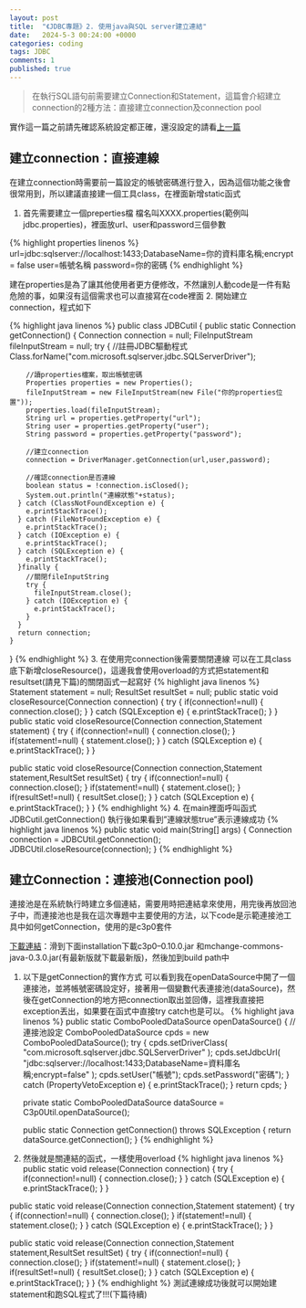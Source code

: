 ```yaml
---
layout: post
title:  "《JDBC專題》2. 使用java與SQL server建立連結"
date:   2024-5-3 00:24:00 +0000
categories: coding
tags: JDBC
comments: 1
published: true
---
```

>在執行SQL語句前需要建立Connection和Statement，這篇會介紹建立connection的2種方法：直接建立connection及connection pool

實作這一篇之前請先確認系統設定都正確，還沒設定的請看[上一篇](https://tcwsunny.github.io/2024/05/01/jdbc-setting)

## 建立connection：直接連線

在建立connection時需要前一篇設定的帳號密碼進行登入，因為這個功能之後會很常用到，所以建議直接建一個工具class，在裡面新增static函式

1. 首先需要建立一個preperties檔
  檔名叫XXXX.properties(範例叫jdbc.properties)，裡面放url、user和password三個參數

  {% highlight properties linenos %}
  url=jdbc:sqlserver://localhost:1433;DatabaseName=你的資料庫名稱;encrypt = false
  user=帳號名稱
  password=你的密碼
  {% endhighlight %}

  建在properties是為了讓其他使用者更方便修改，不然讓別人動code是一件有點危險的事，如果沒有這個需求也可以直接寫在code裡面
2. 開始建立connection，程式如下

  {% highlight java linenos %}
  public class JDBCutil {
    public static Connection getConnection() {
      Connection connection = null;
      FileInputStream fileInputStream = null;
      try {
        //註冊JDBC驅動程式
        Class.forName("com.microsoft.sqlserver.jdbc.SQLServerDriver");
        
        //讀properties檔案，取出帳號密碼
        Properties properties = new Properties();
        fileInputStream = new FileInputStream(new File("你的properties位置"));
        properties.load(fileInputStream);
        String url = properties.getProperty("url");
        String user = properties.getProperty("user");
        String password = properties.getProperty("password");

        //建立connection
        connection = DriverManager.getConnection(url,user,password);

        //確認connection是否連線
        boolean status = !connection.isClosed();
        System.out.println("連線狀態"+status);
      } catch (ClassNotFoundException e) {
        e.printStackTrace();
      } catch (FileNotFoundException e) {
        e.printStackTrace();
      } catch (IOException e) {
        e.printStackTrace();
      } catch (SQLException e) {
        e.printStackTrace();
      }finally {
        //關閉fileInputString
        try {
          fileInputStream.close();
        } catch (IOException e) {
          e.printStackTrace();
        }
      }
      return connection;
    }
  }
  {% endhighlight %}
3. 在使用完connection後需要關閉連線
  可以在工具class底下新增closeResource()，這邊我會使用overload的方式把statement和resultset(請見下篇)的關閉函式一起寫好
  {% highlight java linenos %}
  Statement statement = null;
  ResultSet resultSet = null; 
  public static void closeResource(Connection connection) {
    try {
      if(connection!=null) {
        connection.close();
      }
    } catch (SQLException e) {
      e.printStackTrace();
    }
  }
  public static void closeResource(Connection connection,Statement statement) {
    try {
      if(connection!=null) {
        connection.close();
      }
      if(statement!=null) {
        statement.close();
      }
    } catch (SQLException e) {
      e.printStackTrace();
    }
  }
  
  public static void closeResource(Connection connection,Statement statement,ResultSet resultSet) {
    try {
      if(connection!=null) {
        connection.close();
      }
      if(statement!=null) {
        statement.close();
      }
      if(resultSet!=null) {
        resultSet.close();
      }
    } catch (SQLException e) {
      e.printStackTrace();
    }
  }
  {% endhighlight %}
4. 在main裡面呼叫函式JDBCutil.getConnection()
  執行後如果看到”連線狀態true”表示連線成功
  {% highlight java linenos %}
  public static void main(String[] args) {
    Connection connection = JDBCUtil.getConnection();
    JDBCUtil.closeResource(connection);
  }
  {% endhighlight %}

## 建立Connection：連接池(Connection pool)

連接池是在系統執行時建立多個連結，需要用時把連結拿來使用，用完後再放回池子中，而連接池也是我在這次專題中主要使用的方法，以下code是示範連接池工具中如何getConnection，使用的是c3p0套件

[下載連結](https://www.mchange.com/projects/c3p0/)：滑到下面installation下載c3p0–0.10.0.jar 和mchange-commons-java-0.3.0.jar(有最新版就下載最新版)，然後加到build path中

1. 以下是getConnection的實作方式
  可以看到我在openDataSource中開了一個連接池，並將帳號密碼設定好，接著用一個變數代表連接池(dataSource)，然後在getConnection的地方把connection取出並回傳，這裡我直接把exception丟出，如果要在函式中直接try catch也是可以。
  {% highlight java linenos %}
  public static ComboPooledDataSource openDataSource() {
    //連接池設定
    ComboPooledDataSource cpds = new ComboPooledDataSource();
    try {
      cpds.setDriverClass( "com.microsoft.sqlserver.jdbc.SQLServerDriver" );
      cpds.setJdbcUrl( "jdbc:sqlserver://localhost:1433;DatabaseName=資料庫名稱;encrypt=false" );
      cpds.setUser("帳號");
      cpds.setPassword("密碼");
    } catch (PropertyVetoException e) {
      e.printStackTrace();
    }
      return cpds;
    }
  
    private static ComboPooledDataSource dataSource = C3p0Util.openDataSource();
  
    public static Connection getConnection() throws SQLException {
      return dataSource.getConnection();
    }
  {% endhighlight %}
2. 然後就是關連結的函式，一樣使用overload
  {% highlight java linenos %}
  public static void release(Connection connection) {
    try {
      if(connection!=null) {
        connection.close();
    }
    } catch (SQLException e) {
      e.printStackTrace();
    }
  }
  
  public static void release(Connection connection,Statement statement) {
    try {
      if(connection!=null) {
        connection.close();
      }
      if(statement!=null) {
        statement.close();
      }
    } catch (SQLException e) {
      e.printStackTrace();
    }
  }
  
  public static void release(Connection connection,Statement statement,ResultSet resultSet) {
    try {
      if(connection!=null) {
        connection.close();
      }
      if(statement!=null) {
        statement.close();
      }
      if(resultSet!=null) {
        resultSet.close();
      }
    } catch (SQLException e) {
      e.printStackTrace();
    }
  }
  {% endhighlight %}
測試連線成功後就可以開始建statement和跑SQL程式了!!!(下篇待續)
